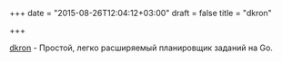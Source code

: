 +++
date = "2015-08-26T12:04:12+03:00"
draft = false
title = "dkron"

+++

<p><a href="http://dkron.io/">dkron</a>&nbsp;- Простой, легко расширяемый планировщик заданий на Go.</p>

